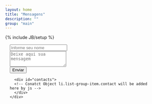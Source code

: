 ```yaml
---
layout: home
title: "Mensagens"
description: ""
group: "main"
---
```

{% include JB/setup %}
<div class="row">
  <div class="col-xs-12 col-md-7" id="fixed">
    <div style="margin: 15px;">
      <form method="post" name="contactForm">
        <div class="form-group">
        <input type="text" class="form-control" id="name" required placeholder="Informe seu nome">
        </div>
        <div class="form-group">
        <textarea name="mensagem" id="textareaMensagem" class="form-control" rows="3" required placeholder="Deixe aqui sua mensagem"></textarea>
        </div>
        <button type="button" class="btn btn-primary addValue">Enviar</button>
      </form>

      <div id="contacts">
      <!-- Conatct Object li.list-group-item.contact will be added here by js -->
      </div>
    </div>
</div>
</div>  

<!-- Include Firebase Library -->
<script src="https://cdn.firebase.com/js/client/2.2.3/firebase.js"></script>
<!-- Contacts Store JavaScript -->

<script>
//create firebase reference
var dbRef = new Firebase("https://soleluanomar.firebaseio.com/");
var mensagensRef = dbRef.child('mensagens')

//load older conatcts as well as any newly added one...
mensagensRef.orderByKey().on("child_added", function(snap) {
  console.log("added", snap.key(), snap.val());
  document.querySelector('#contacts').innerHTML += (contactHtmlFromObject(snap.val()));
});

//save contact
document.querySelector('.addValue').addEventListener("click", function( event ) {  
  event.preventDefault();
  if( document.querySelector('#name').value != '' || document.querySelector('#textareaMensagem').value != '' ){
    mensagensRef
      .push({
        name: document.querySelector('#name').value,
        mensagem: document.querySelector('#textareaMensagem').value,
      })
      contactForm.reset();
  } else {
    alert('Please fill atlease name or email!');
  }
}, false);

//prepare conatct object's HTML
function contactHtmlFromObject(contact){
  console.log( contact );
  var html = '';
    html += '<div class="list-group contact"><div class="list-group-item">';
      html += '<p class="lead">'+contact.name+'</p>';
      html += '<p>'+contact.mensagem+'</p>';
    html += '</div></div>';
  return html;
} 
</script>